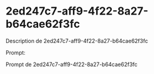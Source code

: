 # 2ed247c7-aff9-4f22-8a27-b64cae62f3fc

Description de 2ed247c7-aff9-4f22-8a27-b64cae62f3fc

Prompt:

Prompt de 2ed247c7-aff9-4f22-8a27-b64cae62f3fc